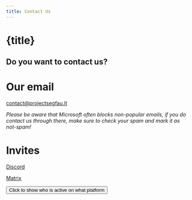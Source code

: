 ```yaml
---
title: Contact Us 
---
```

# {title}
## Do you want to contact us?

# Our email

<p><a href="mailto:contact@projectsegfau.lt">contact@projectsegfau.lt</a></p>
<p><i>Please be aware that Microsoft often blocks non-popular emails, if you do contact us through there, make sure to check your spam and mark it as not-spam!</i></p>

# Invites

<p><a href="https://discord.gg/26EG7fFtfS">Discord</a></p>

<p><a href="https://matrix.to/#/#general:projectsegfau.lt">Matrix</a></p>



<button id="boop" type="button" class="button" onclick='document.getElementById("Active").innerHTML = "Midou (Matrix) / Mrlerien (Discord) / Odyssey (Both) / Devnol (Matrix)"; document.getElementById("boop").style.display = "none";'>Click to show who is active on what platform</button>

<p id="Active"></p>
<p id="Activity"></p>
